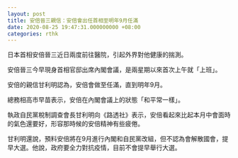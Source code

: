 ```yaml
---
layout: post
title: 安倍晉三親信：安倍會出任首相至明年9月任滿
date: 2020-08-25 19:47:31.000000000 +08:00
categories: rthk
---
```


日本首相安倍晉三近日兩度前往醫院，引起外界對他健康的揣測。

安倍晉三今早現身首相官邸出席內閣會議，是兩星期以來首次上午就「上班」。

安倍的親信甘利明認為，安倍會做至任滿，直到明年9月。

總務相高市早苗表示，安倍在內閣會議上的狀態「和平常一樣」。

執政自民黨稅制調查會長甘利明向《路透社》表示，安倍看起來比起本月中會面時的氣色還要好，形容那時候的安倍精神有些疲倦。

甘利明還說，預料安倍將在9月進行內閣和自民黨改組，但不認為會解散國會，提早大選。他說，政府要全力對抗疫情，目前不會提早舉行大選。
